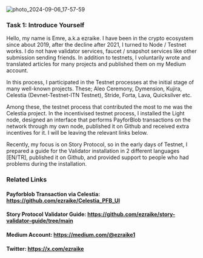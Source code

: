 
![photo_2024-09-06_17-57-59](https://github.com/user-attachments/assets/36acab80-729d-4de3-831c-68c8bea6ca23)

### Task 1: Introduce Yourself

Hello, my name is Emre, a.k.a ezraike. I have been in the crypto ecosystem since about 2019, after the decline after 2021, I turned to Node / Testnet works. I do not have validator services, faucet / snapshot services like other submission sending friends. In addition to testnets, I voluntarily wrote and translated articles for many projects and published them on my Medium account.

In this process, I participated in the Testnet processes at the initial stage of many well-known projects. These; Aleo Ceremony, Dymension, Kujira, Celestia (Devnet-Testnet-ITN Testnet), Stride, Forta, Lava, Quicksilver etc. 

Among these, the testnet process that contributed the most to me was the Celestia project. In the incentivised testnet process, I installed the Light node, designed an interface that performs PayforBlob transactions on the network through my own node, published it on Github and received extra incentives for it. I will be leaving the relevant links below.

Recently, my focus is on Story Protocol, so in the early days of Testnet, I prepared a guide for the Validator installation in 2 different languages [EN/TR], published it on Github, and provided support to people who had problems during the installation.

### Related Links

#### Payforblob Transaction via Celestia: https://github.com/ezraike/Celestia_PFB_UI
#### Story Protocol Validator Guide: https://github.com/ezraike/story-validator-guide/tree/main
#### Medium Account: https://medium.com/@ezraike1
#### Twitter: https://x.com/ezraike 


